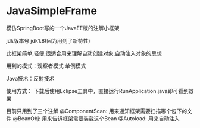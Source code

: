 # JavaSimpleFrame
模仿SpringBoot写的一个JavaEE版的注解小框架

jdk版本号 jdk1.8(因为用到了新特性)

此框架简单,轻便,很适合用来理解自动创建对象,自动注入对象的思想

用到的模式：观察者模式 单例模式

Java技术：反射技术

使用方式：
下载后使用Eclipse工具中，直接运行RunApplication.java即可看到效果

目前只用到了三个注解
@ComponentScan: 用来通知框架需要扫描哪个包下的文件
@BeanObj: 用来告诉框架需要装载这个Bean
@Autoload: 用来自动注入


